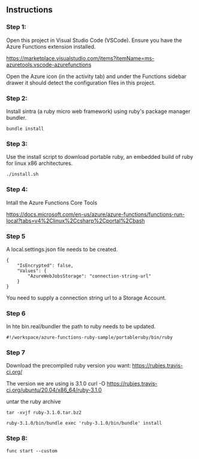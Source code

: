 ## Instructions



### Step 1:
Open this project in Visual Studio Code (VSCode).
Ensure you have the Azure Functions extension installed.

https://marketplace.visualstudio.com/items?itemName=ms-azuretools.vscode-azurefunctions

Open the Azure icon (in the activity tab) and under the Functions sidebar drawer it should detect the configuration files in this project.

### Step 2:
Install sintra (a ruby micro web framework) using ruby's package manager bundler.

```
bundle install
```

### Step 3:

Use the install script to download portable ruby, an embedded build of ruby for linux x86 architectures.
```
./install.sh
```

### Step 4:

Intall the Azure Functions Core Tools

https://docs.microsoft.com/en-us/azure/azure-functions/functions-run-local?tabs=v4%2Clinux%2Ccsharp%2Cportal%2Cbash

### Step 5

A local.settings.json file needs to be created.
```
{
    "IsEncrypted": false,
    "Values": {
        "AzureWebJobsStorage": "connection-string-url"
    }
}
```
You need to supply a connection string url to a Storage Account.

### Step 6

In hte bin.real/bundler the path to ruby needs to be updated.
```
#!/workspace/azure-functions-ruby-sample/portableruby/bin/ruby
```

### Step 7

Download the precompiled ruby version you want:
https://rubies.travis-ci.org/

The version we are using is 3.1.0
curl -O https://rubies.travis-ci.org/ubuntu/20.04/x86_64/ruby-3.1.0

untar the ruby archive
```
tar -xvjf ruby-3.1.0.tar.bz2 
```

```
ruby-3.1.0/bin/bundle exec 'ruby-3.1.0/bin/bundle' install
```

### Step 8:

```
func start --custom
```